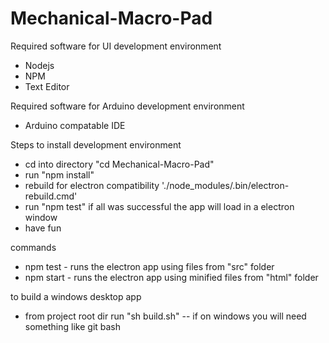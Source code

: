 # Mechanical-Macro-Pad


Required software for UI development environment
  - Nodejs
  - NPM
  - Text Editor

Required software for Arduino development environment
 - Arduino compatable IDE


Steps to install development environment
  - cd into directory "cd Mechanical-Macro-Pad"
  - run "npm install"
  - rebuild for electron compatibility './node_modules/.bin/electron-rebuild.cmd'
  - run "npm test" if all was successful the app will load in a electron window
  - have fun

commands
  - npm test - runs the electron app using files from "src" folder
  - npm start - runs the electron app using minified files from "html" folder


to build a windows desktop app
  - from project root dir run "sh build.sh"  -- if on windows you will need something like git bash
